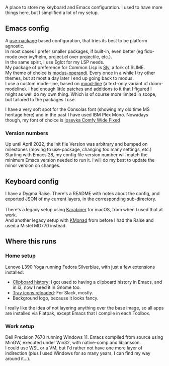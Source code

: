 A place to store my keyboard and Emacs configuration. I used to have more things here, but I simplified a lot of my setup.

## Emacs config

A [use-package](https://www.gnu.org/software/emacs/manual/html_mono/use-package.html) based configuration, that tries its best to be platform agnostic.  
In most cases I prefer smaller packages, if built-in, even better (eg fido-mode over ivy/helm, project.el over projectile, etc.).  
In the same spirit, I use Eglot for my LSP needs.  
My package of preference for Common Lisp is [Sly](https://github.com/joaotavora/sly), a fork of SLIME.  
My theme of choice is [modus-operandi](https://gitlab.com/protesilaos/modus-themes). Every once in a while I try other themes, but at most a day later I end up going back to modus.  
I use a custom mode-line, based on [mood-line](https://gitlab.com/jessieh/mood-line) (a text-only
variant of doom-modeline). I had enough little patches and additions to it that I figured I might as well do my own thing. Which is of course more limited in scope, but tailored to the packages I use.  

I have a very soft spot for the Consolas font (showing my old time MS heritage here) and in the past I have used IBM Plex Mono. Nowadays though, my font of choice is [Iosevka Comfy Wide Fixed](https://git.sr.ht/~protesilaos/iosevka-comfy)

### Version numbers

Up until April 2022, the init file Version was arbitrary and bumped on milestones (moving to use-package, changing too many settings, etc.)  
Starting with Emacs 28, my config file version number will match the minimum Emacs version needed to run it. I will do my best to update the minor version on changes.  

## Keyboard config

I have a Dygma Raise. There's a README with notes about the config, and exported JSON of my current layers, in the corresponding sub-directory.  
&nbsp;  
There's a legacy setup using [Karabiner](https://karabiner-elements.pqrs.org/) for macOS, from when I used that at work.  
And another legacy setup with [KMonad](https://github.com/kmonad/kmonad) from before I had the Raise and used a Mistel MD770 instead.

## Where this runs

### Home setup

Lenovo L390 Yoga running Fedora Silverblue, with just a few extensions installed:

* [Clipboard history](https://extensions.gnome.org//extension/4839/clipboard-history/): I got used to having a clipboard history in Emacs, and in i3, now I need it in Gnome too.  
* [Tray icons reloaded](https://extensions.gnome.org//extension/2890/tray-icons-reloaded/): For Slack, mostly.  
* Background logo, because it looks fancy.  

I really like the idea of not layering anything over the base image, so all apps are installed via Flatpak, except Emacs that I compile in each Toolbox.  

### Work setup

Dell Precision 7670 running Windows 11. Emacs compiled from source using MinGW, executed under Win32, with native-comp and libjansson.  
I could use WSL or a VM, but I'd rather not have one more layer of indirection (plus I used Windows for so many years, I can find my way around it...).  



